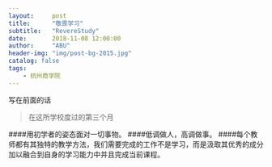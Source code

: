 ```yaml
---
layout:     post
title:      "敬畏学习"
subtitle:   "RevereStudy"
date:       2018-11-08 12:00:00
author:     "ABU"
header-img: "img/post-bg-2015.jpg"
catalog: false
tags:
    - 杭州商学院
---
```


写在前面的话
>在这所学校度过的第三个月

####用初学者的姿态面对一切事物。
####低调做人，高调做事。
####每个教师都有其独特的教学方法，我们需要完成的工作不是学习，而是汲取其优秀的成分加以融合到自身的学习能力中并且完成当前课程。